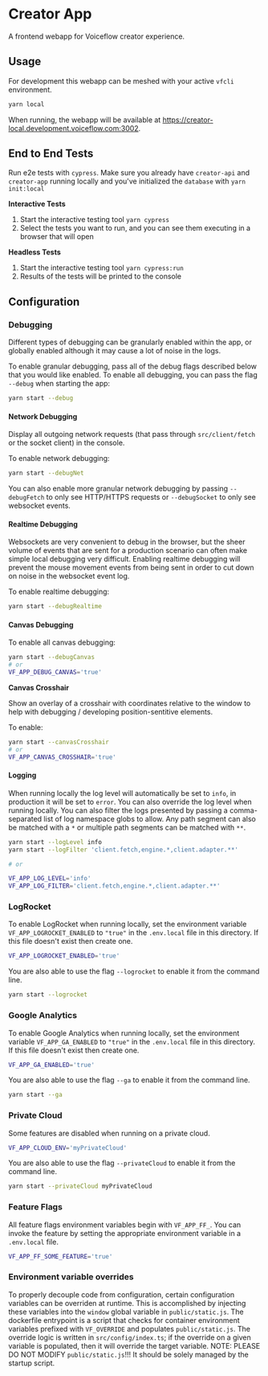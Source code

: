# Creator App

A frontend webapp for Voiceflow creator experience.

## Usage

For development this webapp can be meshed with your active `vfcli` environment.

```sh
yarn local
```

When running, the webapp will be available at <https://creator-local.development.voiceflow.com:3002>.

## End to End Tests

Run e2e tests with `cypress`.
Make sure you already have `creator-api` and `creator-app` running locally and you've initialized the `database` with `yarn init:local`

**Interactive Tests**

1. Start the interactive testing tool `yarn cypress`
1. Select the tests you want to run, and you can see them executing in a browser that will open

**Headless Tests**

1. Start the interactive testing tool `yarn cypress:run`
1. Results of the tests will be printed to the console

## Configuration

### Debugging

Different types of debugging can be granularly enabled within the app, or globally enabled although it may cause a lot of noise in the logs.

To enable granular debugging, pass all of the debug flags described below that you would like enabled.
To enable all debugging, you can pass the flag `--debug` when starting the app:

```sh
yarn start --debug
```

#### Network Debugging

Display all outgoing network requests (that pass through `src/client/fetch` or the socket client) in the console.

To enable network debugging:

```sh
yarn start --debugNet
```

You can also enable more granular network debugging by passing `--debugFetch` to only see HTTP/HTTPS requests
or `--debugSocket` to only see websocket events.

#### Realtime Debugging

Websockets are very convenient to debug in the browser, but the sheer volume of events that are sent for a production scenario
can often make simple local debugging very difficult. Enabling realtime debugging will prevent the mouse movement events
from being sent in order to cut down on noise in the websocket event log.

To enable realtime debugging:

```sh
yarn start --debugRealtime
```

#### Canvas Debugging

To enable all canvas debugging:

```sh
yarn start --debugCanvas
# or
VF_APP_DEBUG_CANVAS='true'
```

**Canvas Crosshair**

Show an overlay of a crosshair with coordinates relative to the window to help with debugging / developing position-sentitive elements.

To enable:

```sh
yarn start --canvasCrosshair
# or
VF_APP_CANVAS_CROSSHAIR='true'
```

#### Logging

When running locally the log level will automatically be set to `info`, in production it will be set to `error`.
You can also override the log level when running locally. You can also filter the logs presented by passing
a comma-separated list of log namespace globs to allow. Any path segment can also be matched with a `*` or
multiple path segments can be matched with `**`.

```sh
yarn start --logLevel info
yarn start --logFilter 'client.fetch,engine.*,client.adapter.**'

# or

VF_APP_LOG_LEVEL='info'
VF_APP_LOG_FILTER='client.fetch,engine.*,client.adapter.**'
```

### LogRocket

To enable LogRocket when running locally, set the environment variable `VF_APP_LOGROCKET_ENABLED` to `"true"`
in the `.env.local` file in this directory. If this file doesn't exist then create one.

```sh
VF_APP_LOGROCKET_ENABLED='true'
```

You are also able to use the flag `--logrocket` to enable it from the command line.

```sh
yarn start --logrocket
```

### Google Analytics

To enable Google Analytics when running locally, set the environment variable `VF_APP_GA_ENABLED` to `"true"`
in the `.env.local` file in this directory. If this file doesn't exist then create one.

```sh
VF_APP_GA_ENABLED='true'
```

You are also able to use the flag `--ga` to enable it from the command line.

```sh
yarn start --ga
```

### Private Cloud

Some features are disabled when running on a private cloud.

```sh
VF_APP_CLOUD_ENV='myPrivateCloud'

```

You are also able to use the flag `--privateCloud` to enable it from the command line.

```sh
yarn start --privateCloud myPrivateCloud
```

### Feature Flags

All feature flags environment variables begin with `VF_APP_FF_`.
You can invoke the feature by setting the appropriate environment variable in a `.env.local` file.

```sh
VF_APP_FF_SOME_FEATURE='true'
```

### Environment variable overrides

To properly decouple code from configuration, certain configuration variables can be overriden at runtime.
This is accomplished by injecting these variables into the `window` global variable in `public/static.js`.
The dockerfile entrypoint is a script that checks for container environment variables prefixed with `VF_OVERRIDE` and populates `public/static.js`.
The override logic is written in `src/config/index.ts`; if the override on a given variable is populated, then it will override the target variable.
NOTE: PLEASE DO NOT MODIFY `public/static.js`!!! It should be solely managed by the startup script.
